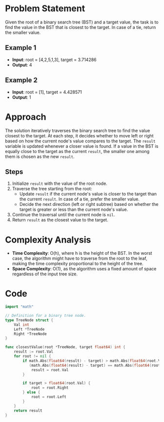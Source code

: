 # Problem Statement
Given the root of a binary search tree (BST) and a target value, the task is to find the value in the BST that is closest to the target. In case of a tie, return the smaller value.

## Example 1
- **Input**: root = [4,2,5,1,3], target = 3.714286
- **Output**: 4

## Example 2
- **Input**: root = [1], target = 4.428571
- **Output**: 1

# Approach
The solution iteratively traverses the binary search tree to find the value closest to the target. At each step, it decides whether to move left or right based on how the current node's value compares to the target. The `result` variable is updated whenever a closer value is found. If a value in the BST is equally close to the target as the current `result`, the smaller one among them is chosen as the new `result`.

## Steps
1. Initialize `result` with the value of the root node.
2. Traverse the tree starting from the root:
    - Update `result` if the current node's value is closer to the target than the current `result`. In case of a tie, prefer the smaller value.
    - Decide the next direction (left or right subtree) based on whether the target is greater or less than the current node's value.
3. Continue the traversal until the current node is `nil`.
4. Return `result` as the closest value to the target.

# Complexity Analysis
- **Time Complexity**: O(h), where h is the height of the BST. In the worst case, the algorithm might have to traverse from the root to the leaf, making the time complexity proportional to the height of the tree.
- **Space Complexity**: O(1), as the algorithm uses a fixed amount of space regardless of the input tree size.

# Code
```go
import "math"

// Definition for a binary tree node.
type TreeNode struct {
    Val int
    Left *TreeNode
    Right *TreeNode
}

func closestValue(root *TreeNode, target float64) int {
    result := root.Val
    for root != nil {
        if math.Abs(float64(result) - target) > math.Abs(float64(root.Val) - target) ||
           (math.Abs(float64(result) - target) == math.Abs(float64(root.Val) - target) && result > root.Val) {
            result = root.Val
        }

        if target > float64(root.Val) {
            root = root.Right
        } else {
            root = root.Left
        }
    }
    return result
}
